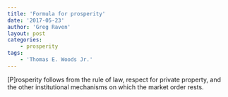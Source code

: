 ```yaml
---
title: 'Formula for prosperity'
date: '2017-05-23'
author: 'Greg Raven'
layout: post
categories:
    - prosperity
tags:
    - 'Thomas E. Woods Jr.'
---
```


\[P\]rosperity follows from the rule of law, respect for private property, and the other institutional mechanisms on which the market order rests.
